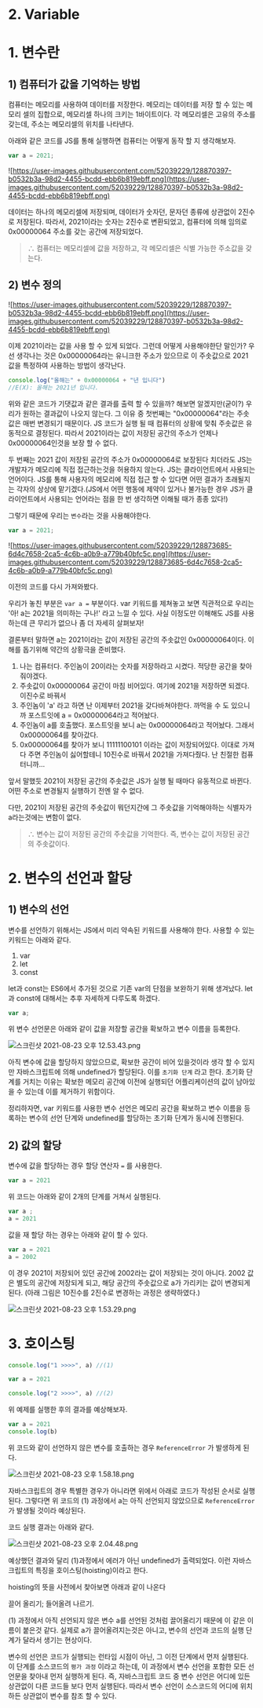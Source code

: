 # 2. Variable

# 1. 변수란

## 1) 컴퓨터가 값을 기억하는 방법

컴퓨터는 메모리를 사용하여 데이터를 저장한다. 메모리는 데이터를 저장 할 수 있는 메모리 셀의 집합으로, 메모리셀 하나의 크키는 1바이트이다. 각 메모리셀은 고유의 주소를 갖는데, 주소는 메모리셀의 위치를 나타낸다.

아래와 같은 코드를 JS를 통해 실행하면 컴퓨터는 어떻게 동작 할 지 생각해보자.

```jsx
var a = 2021;
```

![https://user-images.githubusercontent.com/52039229/128870397-b0532b3a-98d2-4455-bcdd-ebb6b819ebff.png](https://user-images.githubusercontent.com/52039229/128870397-b0532b3a-98d2-4455-bcdd-ebb6b819ebff.png)

데이터는 하나의 메모리셀에 저장되며, 데이터가 숫자던, 문자던 종류에 상관없이 2진수로 저장된다. 따라서, 2021이라는 숫자는 2진수로 변환되었고, 컴퓨터에 의해 임의로 0x00000064 주소를 갖는 공간에 저장되었다. 

> ∴ 컴퓨터는 메모리셀에 값을 저장하고, 각 메모리셀은 식별 가능한 주소값을 갖는다.

## 2) 변수 정의

![https://user-images.githubusercontent.com/52039229/128870397-b0532b3a-98d2-4455-bcdd-ebb6b819ebff.png](https://user-images.githubusercontent.com/52039229/128870397-b0532b3a-98d2-4455-bcdd-ebb6b819ebff.png)

이제 2021이라는 값을 사용 할 수 있게 되었다. 그런데 어떻게 사용해야한단 말인가? 우선 생각나는 것은 0x00000064라는 유니크한 주소가 있으므로 이 주솟값으로 2021 값을 특정하여 사용하는 방법이 생각난다. 

```jsx
console.log("올해는" + 0x00000064 + "년 입니다")
//E(X): 올해는 2021년 입니다.
```

위와 같은 코드가 기댓값과 같은 결과를 출력 할 수 있을까? 해보면 알겠지만(굳이?) 우리가 원하는 결과값이 나오지 않는다. 그 이유 중  첫번째는 "0x00000064"라는 주솟값은 매번 변경되기 때문이다.  JS 코드가 실행 될 때 컴퓨터의 상황에 맞춰 주솟값은 유동적으로 결정된다. 따라서 2021이라는 값이 저장된 공간의 주소가 언제나 0x00000064인것을 보장 할 수 없다. 

두 번째는 2021 값이 저장된 공간의 주소가 0x00000064로 보장된다 치더라도 JS는 개발자가 메모리에 직접 접근하는것을 허용하지 않는다. JS는 클라이언트에서 사용되는 언어이다. JS를 통해 사용자의 메모리에 직접 접근 할 수 있다면 어떤 결과가 초래될지는 각자의 상상에 맡기겠다.(JS에서 어떤 행동에 제약이 있거나 불가능한 경우 JS가 클라이언트에서 사용되는 언어라는 점을 한 번 생각하면 이해될 때가 종종 있다!)

그렇기 때문에 우리는 `변수`라는 것을 사용해야한다. 

```jsx
var a = 2021;
```

![https://user-images.githubusercontent.com/52039229/128873685-6d4c7658-2ca5-4c6b-a0b9-a779b40bfc5c.png](https://user-images.githubusercontent.com/52039229/128873685-6d4c7658-2ca5-4c6b-a0b9-a779b40bfc5c.png)

이전의 코드를 다시 가져와봤다.

우리가 놓친 부분은 `var a =` 부분이다. var 키워드를 제쳐놓고 보면 직관적으로 우리는 '아! a는 2021을 의미하는 구나!' 라고 느낄  수 있다. 사실 이정도만 이해해도 JS를 사용하는데 큰 무리가 없으나 좀 더 자세히 살펴보자!

결론부터 말하면 a는 2021이라는 값이 저장된 공간의 주솟값인 0x00000064이다. 이해를 돕기위해 약간의 상황극을 준비했다.

1. 나는 컴퓨터다. 주인놈이 20이라는 숫자를 저장하라고 시켰다. 적당한 공간을 찾아줘야겠다.
2. 주솟값이 0x00000064 공간이 마침 비어있다. 여기에 2021을 저장하면 되겠다. 이진수로 바꿔서
3. 주인놈이 'a' 라고 하면 난 이제부터 2021을 갖다바쳐야한다. 까먹을 수 도 있으니까 포스트잇에 a = 0x00000064라고 적어놨다.
4. 주인놈이 a를 호출했다. 포스트잇을 보니  a는 0x00000064라고 적어놨다. 그래서 0x00000064를 찾아갔다.
5. 0x00000064를 찾아가 보니 11111100101 이라는 값이 저장되어있다. 이대로 가져다 주면 주인놈이 싫어할테니 10진수로 바꿔서 2021을 가져다줬다. 난 친절한 컴퓨터니까...

앞서 말했듯 2021이 저장된 공간의 주솟값은 JS가 실행 될 때마다 유동적으로 바뀐다. 어떤 주소로 변경될지 실행하기 전엔 알 수 없다. 

다만, 2021이 저장된 공간의 주솟값이 뭐던지간에 그 주솟값을 기억해야하는 식별자가 a라는것에는 변함이 없다.

 

> ∴ 변수는 값이 저장된 공간의 주솟값을 기억한다. 즉, 변수는 값이 저장된 공간의 주솟값이다.

# 2. 변수의 선언과 할당

## 1) 변수의 선언

변수를 선언하기 위해서는 JS에서 미리 약속된 키워드를 사용해야 한다. 사용할 수 있는 키워드는 아래와 같다.

1. var
2. let
3. const

let과 const는 ES6에서 추가된 것으로 기존 var의 단점을 보완하기 위해 생겨났다. let과 const에 대해서는 추후 자세하게 다루도록 하겠다.

```jsx
var a;
```

위 변수 선언문은 아래와 같이 값을 저장할 공간을 확보하고 변수 이름을 등록한다. 

![스크린샷 2021-08-23 오후 12.53.43.png](2%20Variable%20f6b5a44ad0354afaa652857430b91329/%E1%84%89%E1%85%B3%E1%84%8F%E1%85%B3%E1%84%85%E1%85%B5%E1%86%AB%E1%84%89%E1%85%A3%E1%86%BA_2021-08-23_%E1%84%8B%E1%85%A9%E1%84%92%E1%85%AE_12.53.43.png)

아직 변수에 값을 할당하지 않았으므로, 확보한 공간이 비어 있을것이라 생각 할 수 있지만 자바스크립트에 의해 undefined가 할당된다. 이를 `초기화 단계` 라고 한다. 초기화 단계를 거치는 이유는 확보한 메모리 공간에 이전에 실행되던 어플리케이션의 값이 남아있을 수 있는데 이를 제거하기 위함이다. 

정리하자면,  var 키워드를 사용한 변수 선언은  메모리 공간을 확보하고 변수 이름을 등록하는 변수의 선언 단계와 undefined를 할당하는 초기화 단계가 동시에 진행된다.

## 2) 값의 할당

변수에 값을 할당하는 경우 할당 연산자 `=` 를 사용한다. 

```jsx
var a = 2021
```

위 코드는 아래와 같이 2개의 단계를 거쳐서 실행된다.

```jsx
var a ;
a = 2021
```

값을 재 할당 하는 경우는 아래와 같이 할 수 있다.

```jsx
var a = 2021
a = 2002
```

이 경우 2021이 저장되어 있던 공간에 2002라는 값이 저장되는 것이 아니다. 2002 값은 별도의 공간에 저장되게 되고, 해당 공간의 주솟값으로 a가 가리키는 값이 변경되게 된다. (아래 그림은 10진수를 2진수로 변경하는 과정은 생략하였다.)

![스크린샷 2021-08-23 오후 1.53.29.png](2%20Variable%20f6b5a44ad0354afaa652857430b91329/%E1%84%89%E1%85%B3%E1%84%8F%E1%85%B3%E1%84%85%E1%85%B5%E1%86%AB%E1%84%89%E1%85%A3%E1%86%BA_2021-08-23_%E1%84%8B%E1%85%A9%E1%84%92%E1%85%AE_1.53.29.png)

# 3. 호이스팅

```jsx
console.log("1 >>>>", a) //(1)

var a = 2021

console.log("2 >>>>", a) //(2)
```

위 예제를 실행한 후의 결과를 예상해보자. 

```jsx
var a = 2021
console.log(b)
```

위 코드와 같이 선언하지 않은 변수를 호출하는 경우 `ReferenceError` 가 발생하게 된다.

![스크린샷 2021-08-23 오후 1.58.18.png](2%20Variable%20f6b5a44ad0354afaa652857430b91329/%E1%84%89%E1%85%B3%E1%84%8F%E1%85%B3%E1%84%85%E1%85%B5%E1%86%AB%E1%84%89%E1%85%A3%E1%86%BA_2021-08-23_%E1%84%8B%E1%85%A9%E1%84%92%E1%85%AE_1.58.18.png)

자바스크립트의 경우 특별한 경우가 아니라면 위에서 아래로 코드가 작성된 순서로 실행된다. 그렇다면 위 코드의 (1) 과정에서 a는 아직 선언되지 않았으므로 `ReferenceError` 가 발생될 것이라 예상된다.

코드 실행 결과는 아래와 같다.

![스크린샷 2021-08-23 오후 2.04.48.png](2%20Variable%20f6b5a44ad0354afaa652857430b91329/%E1%84%89%E1%85%B3%E1%84%8F%E1%85%B3%E1%84%85%E1%85%B5%E1%86%AB%E1%84%89%E1%85%A3%E1%86%BA_2021-08-23_%E1%84%8B%E1%85%A9%E1%84%92%E1%85%AE_2.04.48.png)

예상했던 결과와 달리 (1)과정에서 에러가 아닌 undefined가 출력되었다. 이런 자바스크립트의 특징을 호이스팅(hoisting)이라고 한다. 

hoisting의 뜻을 사전에서 찾아보면 아래과 같이 나온다

끌어 올리기; 들어올려 나르기.

(1) 과정에서 아직 선언되지 않은 변수 a를 선언된 것처럼 끌어올리기 때문에 이 같은 이름이 붙은것 같다. 실제로 a가 끌어올려지는것은 아니고, 변수의 선언과 코드의 실행 단계가 달라서 생기는 현상이다.

변수의 선언은 코드가 실행되는 런타임 시점이 아닌, 그 이전 단계에서 먼저 실행된다. 이 단계를 소스코드의 `평가 과정` 이라고 하는데, 이 과정에서 변수 선언을 포함한 모든 선언문을 찾아내 먼저 실행하게 된다. 즉, 자바스크립트 코드 중 변수 선언은 어디에 있든 상관없이 다른 코드들 보다 먼저 실행된다. 따라서 변수 선언이 소스코드의 어디에 위치하든 상관없이 변수를 참조 할 수 있다.